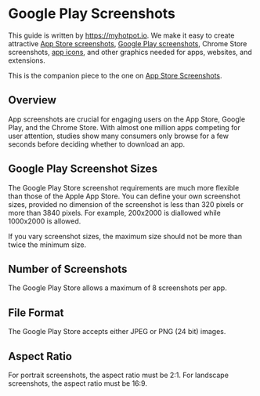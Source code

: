 # Google Play Screenshots
This guide is written by https://myhotpot.io. We make it easy to create attractive [App Store screenshots](https://myhotpot.io/templates/iphone_xs_max?s=github), [Google Play screenshots](https://myhotpot.io/templates/samsung_s9?s=github), Chrome Store screenshots, [app icons](https://myhotpot.io/templates/app_store_icon), and other graphics needed for apps, websites, and extensions.

This is the companion piece to the one on [App Store Screenshots](https://github.com/HotpotDesign/App-Store-Screenshots).

## Overview
App screenshots are crucial for engaging users on the App Store, Google Play, and the Chrome Store. With almost one million apps competing for user attention, studies show many consumers only browse for a few seconds before deciding whether to download an app.

## Google Play Screenshot Sizes
The Google Play Store screenshot requirements are much more flexible than those of the Apple App Store. You can define your own screenshot sizes, provided no dimension of the screenshot is less than 320 pixels or more than 3840 pixels. For example, 200x2000 is diallowed while 1000x2000 is allowed.

If you vary screenshot sizes, the maximum size should not be more than twice the minimum size.

## Number of Screenshots
The Google Play Store allows a maximum of 8 screenshots per app.

## File Format
The Google Play Store accepts either JPEG or PNG (24 bit) images.

## Aspect Ratio
For portrait screenshots, the aspect ratio must be 2:1. For landscape screenshots, the aspect ratio must be 16:9.
